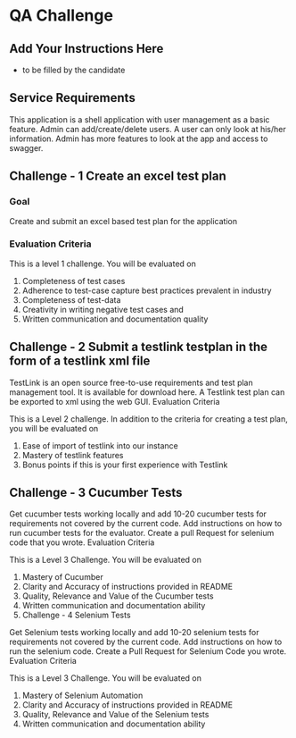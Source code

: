 # QA Challenge #
## Add Your Instructions Here ##
* to be filled by the candidate

## Service Requirements ##
This application is a shell application with user management as a basic feature. Admin can add/create/delete users. A user can only look at his/her information. Admin has more features to look at the app and access to swagger.

## Challenge - 1 Create an excel test plan ##
### Goal ###

Create and submit an excel based test plan for the application

### Evaluation Criteria ###
 
This is a level 1 challenge. You will be evaluated on

1. Completeness of test cases
2. Adherence to test-case capture best practices prevalent in industry
3. Completeness of test-data
4. Creativity in writing negative test cases and
5. Written communication and documentation quality

## Challenge - 2 Submit a testlink testplan in the form of a testlink xml file ##

TestLink is an open source free-to-use requirements and test plan management tool. It is available for download here. A Testlink test plan can be exported to xml using the web GUI.
Evaluation Criteria

This is a Level 2 challenge. In addition to the criteria for creating a test plan, you will be evaluated on

1. Ease of import of testlink into our instance
2. Mastery of testlink features
3. Bonus points if this is your first experience with Testlink

## Challenge - 3 Cucumber Tests ##

Get cucumber tests working locally and add 10-20 cucumber tests for requirements not covered by the current code. Add instructions on how to run cucumber tests for the evaluator. Create a pull Request for selenium code that you wrote.
Evaluation Criteria

This is a Level 3 Challenge. You will be evaluated on

1. Mastery of Cucumber
2. Clarity and Accuracy of instructions provided in README
3. Quality, Relevance and Value of the Cucumber tests
4. Written communication and documentation ability
5. Challenge - 4 Selenium Tests

Get Selenium tests working locally and add 10-20 selenium tests for requirements not covered by the current code. Add instructions on how to run the selenium code. Create a Pull Request for Selenium Code you wrote.
Evaluation Criteria

This is a Level 3 Challenge. You will be evaluated on

1. Mastery of Selenium Automation
2. Clarity and Accuracy of instructions provided in README
3. Quality, Relevance and Value of the Selenium tests
4. Written communication and documentation ability
